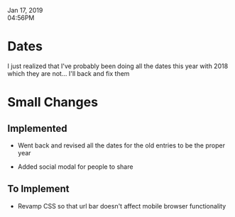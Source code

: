 Jan 17, 2019<br>
04:56PM


# Dates

I just realized that I've probably been doing all the dates this year with 2018 which they are not... I'll back and fix them 

# Small Changes

## Implemented

* Went back and revised all the dates for the old entries to be the proper year

* Added social modal for people to share

## To Implement

* Revamp CSS so that url bar doesn't affect mobile browser functionality